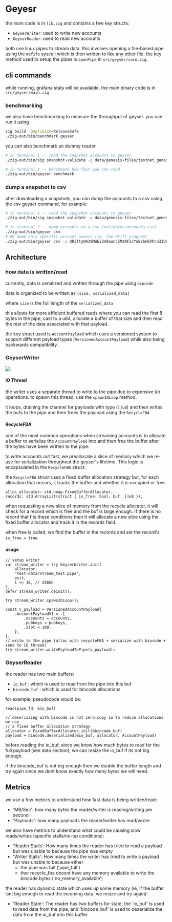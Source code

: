 # Geyesr

the main code is in `lib.zig` and contains a few key structs:
- `GeyserWriter`: used to write new accounts
- `GeyserReader`: used to read new accounts

both use linux pipes to stream data. this involves
opening a file-based pipe using the `mkfifo` syscall which is then
written to like any other file. the key method used to setup
the pipes is `openPipe` in `src/geyser/core.zig`.

## cli commands

while running, grafana stats will be available. the main binary code is in
`src/geyser/main.zig`

### benchmarking

we also have benchmarking to measure the throughput of geyser. you can run it using

```bash
zig build -Doptimize=ReleaseSafe
./zig-out/bin/benchmark geyser
```

you can also benchmark an dummy reader

```bash
# in terminal 1 -- read the snapshot accounts to geyser
./zig-out/bin/sig snapshot-validate -g data/genesis-files/testnet_genesis.bin --enable-geyser -a 250 -t 2

# in terminal 2 -- benchmark how fast you can read
./zig-out/bin/geyser benchmark
```

### dump a snapshot to csv

after downloading a snapshots, you can dump the accounts to a csv using the
csv geyser command, for example:

```bash
# in terminal 1 -- read the snapshot accounts to geyser
./zig-out/bin/sig snapshot-validate -g data/genesis-files/testnet_genesis.bin --enable-geyser -a 250 -t 2

# in terminal 2 -- dump accounts to a csv (validator/accounts.csv)
./zig-out/bin/geyser csv
# OR dump only specific account owners (ie, the drift program)
./zig-out/bin/geyser csv -o dRiftyHA39MWEi3m9aunc5MzRF1JYuBsbn6VPcn33UH
```

## Architecture

### how data is written/read

currently, data is serialized and written through the pipe using `bincode`

data is organized to be written as `[size, serialized_data]`

where `size` is the full length of the `serialized_data`

this allows for more efficient buffered reads where you can read the first 8 bytes in
the pipe, cast to a u64, allocate a buffer of that size and then read the rest of
the data associated with that payload.

the key struct used is `AccountPayload` which uses a versioned system to support different payload types (`VersionedAccountPayload`) while also being backwards compatibility.

### GeyserWriter

![](/img/2024-08-07-17-27-36.png)

#### IO Thread

the writer uses a separate thread to write to the pipe due to expensive i/o operations.
to spawn this thread, use the `spawnIOLoop` method.

it loops, draining the channel for payloads with type (`[]u8`) and then writes the bufs to the pipe and then frees the payload using the `RecycleFBA`

#### RecycleFBA

one of the most common operations when streaming accounts is to allocate a buffer to serialize
the `AccountPayload` into and then free the buffer after the bytes have been written to the pipe.

to write accounts out fast, we preallocate a slice of memory which we re-use for serialization throughout the
geyser's lifetime. This logic is encapsulated in the `RecycleFBA` struct.

the `RecycleFBA` struct uses a fixed buffer allocation strategy but, for each allocation that occurs, it tracks the buffer and whether it is occupied or free.

```zig
alloc_allocator: std.heap.FixedBufferAllocator,
records: std.ArrayList(struct { is_free: bool, buf: []u8 }),
```

when requesting a new slice of memory from the recycle allocator, it will check for a record
which is free and the buf is large enough. If there is no record that fits these conditions
then it will allocate a new slice using the fixed buffer allocator and track it in the
records field.

when free is called, we find the buffer in the records and set the record's `is_free = true`.

#### usage

```zig
// setup writer
var stream_writer = try GeyserWriter.init(
    allocator,
    "test-data/stream_test.pipe",
    exit,
    1 << 18, // 256kb
);
defer stream_writer.deinit();

try stream_writer.spawnIOLoop();

const v_payload = VersionedAccountPayload{
    .AccountPayloadV1 = .{
        .accounts = accounts,
        .pubkeys = pubkeys,
        .slot = 100,
    },
};
// write to the pipe (alloc with recycleFBA + serialize with bincode + send to IO thread)
try stream_writer.writePayloadToPipe(v_payload);
```

### GeyserReader

the reader has two main buffers:
- `io_buf` : which is used to read from the pipe into this buf
- `bincode_buf` : which is used for bincode allocations

for example, pseudocode would be:
```
read(pipe_fd, &io_buf)

// deseriazing with bincode is not zero-copy so to reduce allocations we use
// a fixed buffer allocation strategy
allocator = FixedBufferAllocator.init(&bincode_buf)
payload = bincode.deserialized(&io_buf, allocator, AccountPayload)
```

before reading the io_buf, since we know how much bytes to read for the full payload (see data section), we can resize the io_buf if its not big enough.

if the bincode_buf is not big enough then we double the buffer length and try again since
we dont know exactly how many bytes we will need.

## Metrics

we use a few metrics to understand how fast data is being written/read:

- 'MB/Sec': how many bytes the reader/writer is reading/writing per second
- 'Payloads': how many payloads the reader/writer has read/wrote

we also have metrics to understand what could be causing slow reads/writes (specific stalls/no-op conditions):

- 'Reader Stalls': How many times the reader has tried to read a payload but was unable to because
the pipe was empty
- 'Writer Stalls': How many times the writer has tried to write a payload but was unable to because
either
    - the pipe was full ('pipe_full')
    - ther recycle_fba doesnt have any memory available to write the bincode bytes ('no_memory_available')

the reader has dynamic state which uses up some memory (ie, if the buffer isnt big enough to read the incoming data, we resize and try again):

- 'Reader State': The reader has two buffers for state, the 'io_buf' is used to read data from
the pipe, and 'bincode_buf' is used to deserialize the data from the io_buf into this buffer
